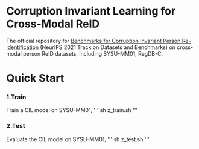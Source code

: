 # Corruption Invariant Learning for Cross-Modal ReID
 The official repository for [Benchmarks for Corruption Invariant Person Re-identification](https://arxiv.org/abs/2111.00880) (NeurIPS 2021 Track on Datasets and Benchmarks) on cross-modal person ReID datasets, including SYSU-MM01, RegDB-C.

# Quick Start
### 1.Train
Train a CIL model on SYSU-MM01,
'''
sh z_train.sh
'''

### 2.Test
Evaluate the CIL model on SYSU-MM01,
'''
sh z_test.sh
'''